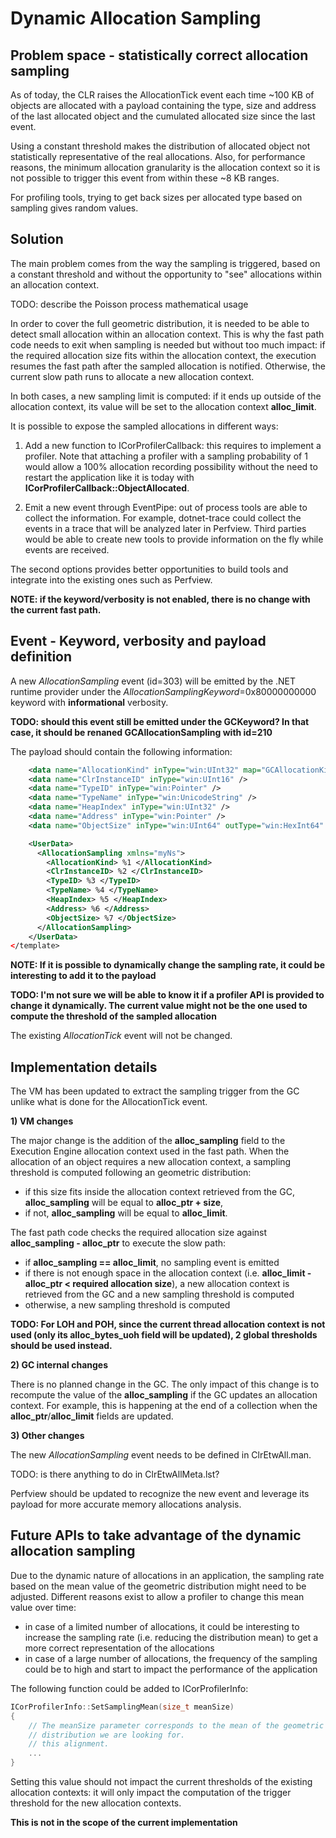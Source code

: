 # Dynamic Allocation Sampling

## Problem space - statistically correct allocation sampling

As of today, the CLR raises the AllocationTick event each time ~100 KB of objects are allocated with a payload containing the type, size and address of the last allocated object and the cumulated allocated size since the last event.

Using a constant threshold makes the distribution of allocated object not statistically representative of the real allocations. Also, for performance reasons, the minimum allocation granularity is the allocation context so it is not possible to trigger this event from within these ~8 KB ranges.

For profiling tools, trying to get back sizes per allocated type based on sampling gives random values.


## Solution

The main problem comes from the way the sampling is triggered, based on a constant threshold and without the opportunity to "see" allocations within an allocation context.

TODO: describe the Poisson process mathematical usage

In order to cover the full geometric distribution, it is needed to be able to detect small allocation within an allocation context. This is why the fast path code needs to exit when sampling is needed but without too much impact: if the required allocation size fits within the allocation context, the execution resumes the fast path after the sampled allocation is notified. Otherwise, the current slow path runs to allocate a new allocation context.

In both cases, a new sampling limit is computed: if it ends up outside of the allocation context, its value will be set to the allocation context **alloc_limit**.

It is possible to expose the sampled allocations in different ways:
1. Add a new function to ICorProfilerCallback: this requires to implement a profiler. Note that attaching a profiler with a sampling probability of 1 would allow a 100% allocation recording possibility without the need to restart the application like it is today with **ICorProfilerCallback::ObjectAllocated**.

2. Emit a new event through EventPipe: out of process tools are able to collect the information. For example, dotnet-trace could collect the events in a trace that will be analyzed later in Perfview. Third parties would be able to create new tools to provide information on the fly while events are received.

The second options provides better opportunities to build tools and integrate into the existing ones such as Perfview.

**NOTE: if the keyword/verbosity is not enabled, there is no change with the current fast path.**

## Event - Keyword, verbosity and payload definition

A new *AllocationSampling* event (id=303) will be emitted by the .NET runtime provider under the *AllocationSamplingKeyword*=0x80000000000 keyword with **informational** verbosity.

**TODO: should this event still be emitted under the GCKeyword?
In that case, it should be renaned GCAllocationSampling with id=210**

The payload should contain the following information:
```xml  <template tid="AllocationSampling">
    <data name="AllocationKind" inType="win:UInt32" map="GCAllocationKindMap" />
    <data name="ClrInstanceID" inType="win:UInt16" />
    <data name="TypeID" inType="win:Pointer" />
    <data name="TypeName" inType="win:UnicodeString" />
    <data name="HeapIndex" inType="win:UInt32" />
    <data name="Address" inType="win:Pointer" />
    <data name="ObjectSize" inType="win:UInt64" outType="win:HexInt64" />

    <UserData>
      <AllocationSampling xmlns="myNs">
        <AllocationKind> %1 </AllocationKind>
        <ClrInstanceID> %2 </ClrInstanceID>
        <TypeID> %3 </TypeID>
        <TypeName> %4 </TypeName>
        <HeapIndex> %5 </HeapIndex>
        <Address> %6 </Address>
        <ObjectSize> %7 </ObjectSize>
      </AllocationSampling>
    </UserData>
</template>
```
**NOTE: If it is possible to dynamically change the sampling rate, it could be interesting to add it to the payload**

**TODO: I'm not sure we will be able to know it if a profiler API is provided to change it dynamically. The current value might not be the one used to compute the threshold of the sampled allocation**

The existing *AllocationTick* event will not be changed.


## Implementation details
The VM has been updated to extract the sampling trigger from the GC unlike what is done for the AllocationTick event.

**1) VM changes**

The major change is the addition of the **alloc_sampling** field to the Execution Engine allocation context used in the fast path.
When the allocation of an object requires a new allocation context, a sampling threshold is computed following an geometric distribution:
- if this size fits inside the allocation context retrieved from the GC, **alloc_sampling** will be equal to **alloc_ptr + size**,
- if not, **alloc_sampling** will be equal to **alloc_limit**.

The fast path code checks the required allocation size against **alloc_sampling - alloc_ptr** to execute the slow path:
- if **alloc_sampling == alloc_limit**, no sampling event is emitted
- if there is not enough space in the allocation context (i.e. **alloc_limit - alloc_ptr < required allocation size**), a new allocation context is retrieved from the GC and a new sampling threshold is computed
- otherwise, a new sampling threshold is computed

**TODO: For LOH and POH, since the current thread allocation context is not used (only its alloc_bytes_uoh field will be updated), 2 global thresholds should be used instead.**


**2) GC internal changes**

There is no planned change in the GC.
The only impact of this change is to recompute the value of the **alloc_sampling** if the GC updates an allocation context. For example, this is happening at the end of a collection when the **alloc_ptr**/**alloc_limit** fields are updated.

**3) Other changes**

The new *AllocationSampling* event needs to be defined in ClrEtwAll.man.

TODO: is there anything to do in ClrEtwAllMeta.lst?


Perfview should be updated to recognize the new event and leverage its payload for more accurate memory allocations analysis.



## Future APIs to take advantage of the dynamic allocation sampling

Due to the dynamic nature of allocations in an application, the sampling rate based on the mean value of the geometric distribution might need to be adjusted. Different reasons exist to allow a profiler to change this mean value over time:
- in case of a limited number of allocations, it could be interesting to increase the sampling rate (i.e. reducing the distribution mean) to get a more correct representation of the allocations
- in case of a large number of allocations, the frequency of the sampling could be to high and start to impact the performance of the application

The following function could be added to ICorProfilerInfo:
```cpp
ICorProfilerInfo::SetSamplingMean(size_t meanSize)
{
    // The meanSize parameter corresponds to the mean of the geometric
    // distribution we are looking for.
    // this alignment.
    ...
}
```

Setting this value should not impact the current thresholds of the existing allocation contexts: it will only impact the computation of the trigger threshold for the new allocation contexts.

**This is not in the scope of the current implementation**

